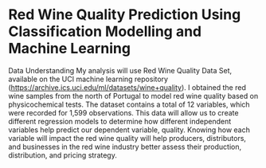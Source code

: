 # Red Wine Quality Prediction Using Classification Modelling and Machine Learning
Data Understanding
My analysis will use Red Wine Quality Data Set, available on the UCI machine learning repository (https://archive.ics.uci.edu/ml/datasets/wine+quality). I obtained the red wine samples from the north of Portugal to model red wine quality based on physicochemical tests. The dataset contains a total of 12 variables, which were recorded for 1,599 observations. This data will allow us to create different regression models to determine how different independent variables help predict our dependent variable, quality. Knowing how each variable will impact the red wine quality will help producers, distributors, and businesses in the red wine industry better assess their production, distribution, and pricing strategy.
